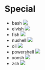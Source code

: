 # Special

- bash
![](./special/out/special.bash.gif)
- elvish
![](./special/out/special.elvish.gif)
- fish
![](./special/out/special.fish.gif)
- nushell
![](./special/out/special.nushell.gif)
- oil
![](./special/out/special.oil.gif)
- powershell
![](./special/out/special.powershell.gif)
- xonsh
![](./special/out/special.xonsh.gif)
- zsh
![](./special/out/special.zsh.gif)
